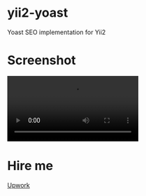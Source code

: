 # yii2-yoast
Yoast SEO implementation for Yii2

# Screenshot
![demo](./assets/demo.mp4)

# Hire me
<a href="https://www.upwork.com/freelancers/~01d289e63486210902" target="blank">Upwork</a>

